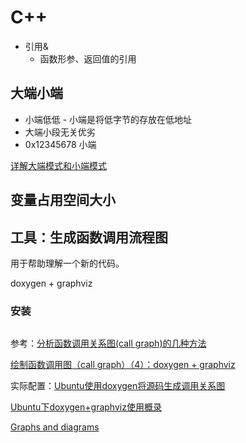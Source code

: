 # C++

- 引用&
    - 函数形参、返回值的引用







## 大端小端

* 小端低低 - 小端是将低字节的存放在低地址
* 大端小段无关优劣
* 0x12345678 小端 


[详解大端模式和小端模式](https://blog.csdn.net/ce123_zhouwei/article/details/6971544)





## 变量占用空间大小


## 工具：生成函数调用流程图

用于帮助理解一个新的代码。

doxygen + graphviz

### 安装

``` bash

```


参考：[分析函数调用关系图(call graph)的几种方法](https://blog.csdn.net/solstice/article/details/488865)

[绘制函数调用图（call graph）（4）：doxygen + graphviz](https://blog.csdn.net/benkaoya/article/details/79763668)

实际配置：[Ubuntu使用doxygen将源码生成调用关系图](https://blog.csdn.net/ZeroLiko/article/details/78162408#commentBox)

[Ubuntu下doxygen+graphviz使用概录](https://www.cnblogs.com/arnoldlu/p/11552271.html)

[Graphs and diagrams](http://www.doxygen.nl/manual/diagrams.html)